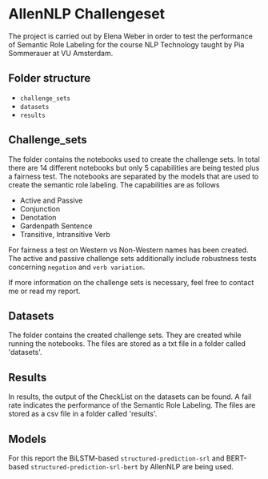 # AllenNLP Challengeset
The project is carried out by Elena Weber in order to test the performance of Semantic Role Labeling for the course NLP Technology taught by Pia Sommerauer at VU Amsterdam. 

## Folder structure 
* `challenge_sets`
* `datasets`
* `results`

## Challenge_sets
The folder contains the notebooks used to create the challenge sets. In total there are 14 different notebooks but only 5 capabilities are being tested plus a fairness test. The notebooks are separated by the models that are used to create the semantic role labeling. 
The capabilities are as follows 
* Active and Passive
* Conjunction
* Denotation
* Gardenpath Sentence
* Transitive, Intransitive Verb 

For fairness a test on Western vs Non-Western names has been created. The active and passive challenge sets additionally include robustness tests concerning `negation` and `verb variation`. 

If more information on the challenge sets is necessary, feel free to contact me or read my report. 

## Datasets
The folder contains the created challenge sets. They are created while running the notebooks. The files are stored as a txt file in a folder called 'datasets'. 

## Results
In results, the output of the CheckList on the datasets can be found. A fail rate indicates the performance of the Semantic Role Labeling. The files are stored as a csv file in a folder called 'results'. 

## Models
For this report the BiLSTM-based `structured-prediction-srl` and BERT-based `structured-prediction-srl-bert` by AllenNLP are being used. 
